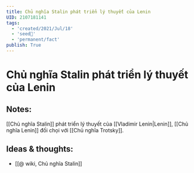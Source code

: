 ```yaml
---
title: Chủ nghĩa Stalin phát triển lý thuyết của Lenin
UID: 2107181141
tags:
  - 'created/2021/Jul/18'
  - 'seed🥜'
  - 'permanent/fact'
publish: True
---
```

# Chủ nghĩa Stalin phát triển lý thuyết của Lenin

## Notes:
[[Chủ nghĩa Stalin]] phát triển lý thuyết của [[Vladimir Lenin|Lenin]], [[Chủ nghĩa Lenin]] đối chọi với [[Chủ nghĩa Trotsky]].

## Ideas & thoughts:
- [[@ wiki, Chủ nghĩa Stalin]]
